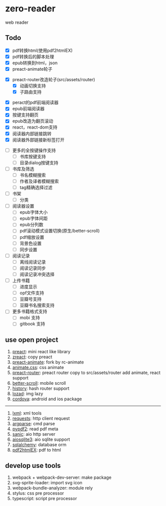 # zero-reader
web reader

## Todo
- [x] pdf转换html(使用pdf2htmlEX)
- [x] pdf转换后的脚本处理
- [x] epub转换到html，json
- [x] preact-animate轮子
+ [x] preact-router改造轮子(src/assets/router)
    - [x] 动画切换支持
    - [x] 子路由支持
- [x] peract的pdf前端阅读器
- [x] epub前端阅读器
- [x] 按键支持翻页
- [x] epub改造为翻页滚动
- [x] react，react-dom支持
- [x] 阅读器内部链接跳转
- [x] 阅读器外部链接新标签打开
+ [ ] 更多的全按键操作支持
    - [ ] 书库按键支持
    - [ ] 目录dialog按键支持
+ [ ] 书库及筛选
    - [ ] 书名模糊搜索
    - [ ] 作者及译者模糊搜索
    - [ ] tag精确选择过滤
+ [ ] 书架
    - [ ] 分类
+ [ ] 阅读器设置
    - [ ] epub字体大小
    - [ ] epub字体间距
    - [ ] epub分列数
    - [ ] pdf滚动模式设置切换(原生/better-scroll)
    - [ ] pdf缩放设置
    - [ ] 背景色设置
    - [ ] 同步设置
+ [ ] 阅读记录
    - [ ] 离线阅读记录
    - [ ] 阅读记录同步
    - [ ] 阅读记录冲突选择
+ [ ] 上传书籍
    - [ ] 进度显示
    - [ ] opf文件支持
    - [ ] 豆瓣号支持
    - [ ] 豆瓣书名搜索支持
+ [ ] 更多书籍格式支持
    - [ ] mobi 支持
    - [ ] gitbook 支持

## use open project
1. [preact](https://github.com/developit/preact): mini react like library
2. [zreact](https://github.com/zeromake/zreact): copy preact
3. [preact-animate](https://github.com/zeromake/preact-animate): fork by rc-animate
4. [animate.css](https://github.com/daneden/animate.css): css animate
5. [preact-router](https://github.com/developit/preact-router): preact router copy to src/assets/router add animate, react support
6. [better-scroll](https://github.com/ustbhuangyi/better-scroll): mobile scroll
7. [history](https://github.com/ReactTraining/history): hash router support
8. [lozad](https://github.com/ApoorvSaxena/lozad.js): img lazy
9. [cordova](http://cordova.apache.org/): android and ios package
---
1. [lxml](https://github.com/lxml/lxml): xml tools
2. [requests](https://github.com/requests/requests): http client request
3. [argparse](https://github.com/ThomasWaldmann/argparse/): cmd parse
4. [pypdf2](https://github.com/mstamy2/PyPDF2): read pdf meta
5. [sanic](https://github.com/channelcat/sanic): aio http server
6. [aiosqlite3](https://github.com/zeromake/aiosqlite3): aio sqlite support
7. [sqlalchemy](https://github.com/zzzeek/sqlalchemy): database orm
8. [pdf2htmlEX](https://github.com/coolwanglu/pdf2htmlEX): pdf to html

## develop use tools

1. webpack + webpack-dev-server: make package
2. svg-sprite-loader: import svg icon
3. webpack-bundle-analyzer: module rely
4. stylus: css pre processor
5. typescript: script pre processor
